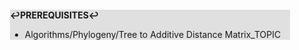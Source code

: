 <div style="margin:2em; background-color: #e0e0e0;">

<strong>↩PREREQUISITES↩</strong>

 * Algorithms/Phylogeny/Tree to Additive Distance Matrix_TOPIC

</div>

